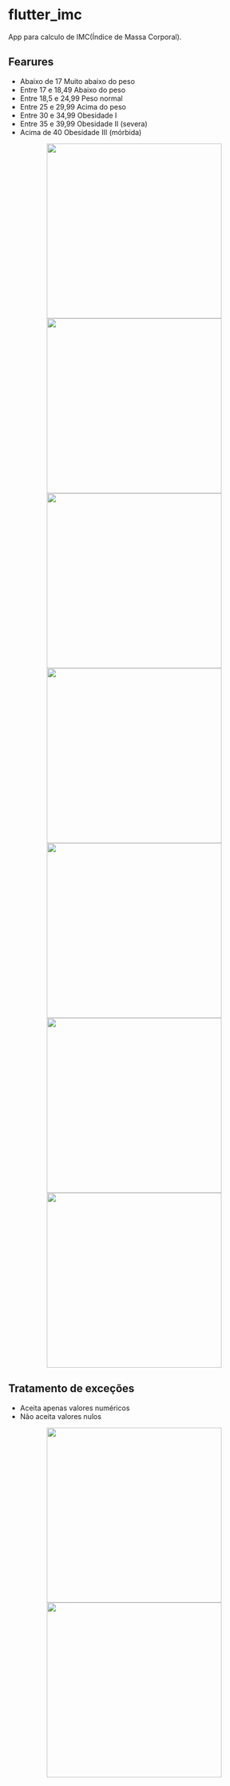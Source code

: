 # flutter_imc

App para calculo de IMC(Índice de Massa Corporal).

## Fearures

- Abaixo de 17	Muito abaixo do peso
- Entre 17 e 18,49	Abaixo do peso
- Entre 18,5 e 24,99	Peso normal
- Entre 25 e 29,99	Acima do peso
- Entre 30 e 34,99	Obesidade I
- Entre 35 e 39,99	Obesidade II (severa)
- Acima de 40	Obesidade III (mórbida)

<p align="center">
  <img src="https://github.com/NoctuRaven/IMC/blob/main/assets/images/print/1.png?raw=true" width="350">
  <img src="https://github.com/NoctuRaven/IMC/blob/main/assets/images/print/2.png?raw=true" width="350">
  <img src="https://github.com/NoctuRaven/IMC/blob/main/assets/images/print/3.png?raw=true" width="350">
  <img src="https://github.com/NoctuRaven/IMC/blob/main/assets/images/print/4.png?raw=true" width="350">
  <img src="https://github.com/NoctuRaven/IMC/blob/main/assets/images/print/5.png?raw=true" width="350">
  <img src="https://github.com/NoctuRaven/IMC/blob/main/assets/images/print/6.png?raw=true" width="350">
   <img src="https://github.com/NoctuRaven/IMC/blob/main/assets/images/print/7.png?raw=true" width="350">
</p>

## Tratamento de exceções
- Aceita apenas valores numéricos
- Não aceita valores nulos
<p align="center">
  <img src="https://github.com/NoctuRaven/IMC/blob/main/assets/images/print/9.png?raw=true" width="350">
  <img src="https://github.com/NoctuRaven/IMC/blob/main/assets/images/print/8.png?raw=true" width="350">
</p>
